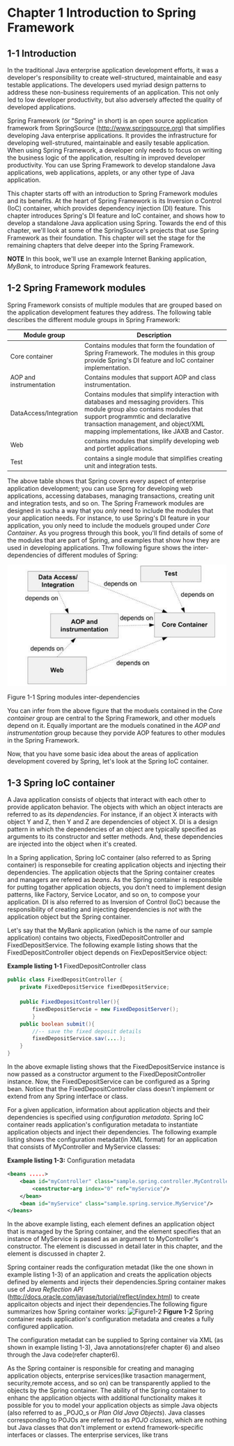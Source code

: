 # Chapter 1 Introduction to Spring Framework


## 1-1 Introduction
In the traditional Java enterprise application development efforts, it was a developer's responsibility to create well-structured, maintainable and easy testable applications. The developers used myriad design patterns to address these non-business requirements of an application. This not only led to low developer productivity, but also adversely affected the quality of developed applications.

Spring Framework (or "Spring" in short) is an open source application framework from SpringSource (http://www.springsource.org) that simplifies developing Java enterprise applications. It provides the infrastructure for developing well-strutured, maintainable and easily tesable application. When using Spring Framework, a developer only needs to focus on writing the business logic of the application, resulting in improved developer productivity. You can use Spring Framework to develop standalone Java applications, web applications, applets, or any other type of Java application.

This chapter starts off with an introduction to Spring Framework modules and its benefits. At the heart of Spring Framework is its Inversion o Control (IoC) container, which provides dependency injection (DI) feature. This chapter introduces Spring's DI feature and IoC container, and shows how to develop a standalone Java application using Spring. Towards the end of this chapter, we'll look at some of the SpringSource's projects that use Spring Framework as their foundation. This chapter will set the stage for the remaining chapters that delve deeper into the Spring Framework.

**NOTE** In this book, we'll use an example Internet Banking application, _MyBank_, to introduce Spring Framework features.


## 1-2 Spring Framework modules
Spring Framework consists of multiple modules that are grouped based on the application development features they address. The following table describes the different module groups in Spring Framework:

Module group|Description
--- | ---
Core container | Contains modules that form the foundation of Spring Framework. The modules in this group provide Spring's DI feature and IoC container implementation.
AOP and instrumentation | Contains modules that support AOP and class instrumentation.
DataAccess/Integration | Contains modules that simplify interaction with databases and messaging providers. This module group also contains modules that support programmtic and declarative transaction management, and object/XML mapping implementations, like JAXB and Castor.
Web | contains modules that simplify developing web and portlet applications.
Test | contains a single module that simplifies creating unit and integration tests.

The above table shows that Spring covers every aspect of enterprise application development; you can use Sprng for developing web applications, accessing databases, managing transactions, creating unit and integration tests, and so on. The Spring Framework modules are designed in sucha a way that you _only_ need to include the modules that your application needs. For instance, to use Spring's DI feature in your application, you only need to include the moduels grouped under _Core Container_. As you progress through this book, you'll find details of some of the modules that are part of Spring, and examples that show how they are used in developing applications.
Thw following figure shows the inter-dependencies of different modules of Spring:

![Local Image](./img/f11.png)

Figure 1-1 Spring modules inter-dependencies

You can infer from the above figure that the moduels contained in the _Core container_ group are central to the Spring Framework, and other moduels depend on it. Equally important are the moduels conatined in the _AOP and instrumentation_ group because they porvide AOP features to other modules in the Spring Framework.

Now, that you have some basic idea  about the areas of application development covered by Spring, let's look at the Spring IoC container.


## 1-3 Spring IoC container
A Java application consists of objects that interact with each other to provide applicaton behavior. The objects with which an object interacts are referred to as its _dependencies_. For instance, if an object X interacts with object Y and Z, then Y and Z are dependencies of object X. DI is a design pattern in which the dependencies of an object are typically specified as arguments to its constructor and setter methods. And, these dependencies are injected into the object when it's created.

In a Spring application, Spring IoC container (also referred to as Spring container) is responsebile for creating application objects and injecting their dependencies. The application objects that the Spring container creates and managers are refered as _beans_. As the Spring container is responsible for putting togather application objects, you don't need to implement design patterns, like Factory, Service Locator, and so on, to compose your application. DI is also referred to as Inversion of Control (IoC) because the responsibility of creating and injecting dependencies is _not_ with the application object but the Spring container.

Let's say that the MyBank application (which is the name of our sample application) contains two objects, FixedDepositController and FixedDepositService. The following example listing shows that the FixedDepositController object depends on FiexDepositService object:

**Example listing 1-1** FixedDepositController class
```java
public class FixedDepositController {
	private FixedDepositService fixedDepositService;

	public FixedDepositController(){
		fixedDepositServcie = new FixedDepositServer();
		}
	public boolean submit(){
		//-- save the fixed deposit details
		fixedDepositService.sav(....);
	}
}
```
In the above exmaple listing shows that the FixedDepositService instance is now passed as a constructor argument to the FixedDepositController instance. Now, the FixedDepositService can be configured as a Spring bean. Notice that the FixedDepositController class doesn't implement or extend from any Spring interface or class.

For a given application, information about application objects and their dependencies is specified using _configuration metadata_. Spring IoC container reads application's configuration metadata to instantiate application objects and inject their dependencies. The following example listing shows the configuration metadat(in XML format) for an application that consists of MyController and MyService classes:

**Example listing 1-3:** Configuration metadata
```xml
<beans .....>
	<bean id="myController" class="sample.spring.controller.MyController">
		<constructor-arg index="0" ref="myService"/>
	</bean>
	<bean id="myService" class="sample.spring.service.MyService"/>
</beans>
```

In the above example listing, each <bean> element defines an application object that is managed by the Spring container, and the <contructor-arg> element specifies that an instance of MyService is passed as an argument to MyController's constructor. The <bean> element is discussed in detail later in this chapter, and the <contructor-arg> element is discussed in chapter 2.

Spring container reads the configuration metadat (like the one shown in example listing 1-3) of an application and creats the application objects defined by <bean> elements and injects their dependencies.Spring container makes use of _Java Reflection API_ (http://docs.oracle.com/javase/tutorial/reflect/index.html) to create applicaiton objects and inject their dependencies.The following figure summarizes how Spring container works:
![Figure1-2](.img/f12.png)
**Figure 1-2** Spring container reads application's configuration metadata and creates a fully configured application.

The configuration metadat can be supplied to Spring container via XML (as shown in example listing 1-3), Java annotations(refer chapter 6) and alseo through the Java code(refer chapter6).

As the Spring container is responsible for creating and managing application objects, enterprise services(like trasaction managerment, security,remote access, and so on) can be transparently applied to the objects by the Spring container. The ability of the Spring container to enhanc the application objects with additional functionality makes it possible for you to model your application objects as simple Java objects (also referred to as _POJO_s or _Plan Old Java Objects_). Java classes corresponding to POJOs are referred to as _POJO classes_, which are nothing but Java classes that don't implement or extend framework-specific interfaces or classes. The enterprise services, like trans











